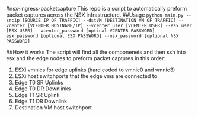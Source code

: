 #nsx-ingress-packetcapture
This repo is a script to automatically preform packet captures across the NSX infrastructure.
##Usage
`python main.py --srcip [SOURCE IP OF TRAFFIC] --dstVM [DESTINATION VM OF TRAFFIC] --vcenter [VCENTER HOSTNAME/IP] --vcenter_user [VCENTER USER] --esx_user [ESX USER] --vcenter_password [optinal VCENTER PASSWORD] --esx_password [optional ESX PASSWORD] --nsx_password [optional NSX PASSWORD]`

##How it works
The script will find all the componenets and then ssh into esx and the edge nodes to preform packet captures in this order:
1. ESXi vmnics for edge uplinks (hard coded to vmnic0 and vmnic3)
2. ESXi host switchports that the edge vms are connected to
3. Edge T0 SR Uplinks
4. Edge T0 DR Downlinks
5. Edge T1 SR Uplink
6. Edge T1 DR Downlink
7. Destination VM host switchport